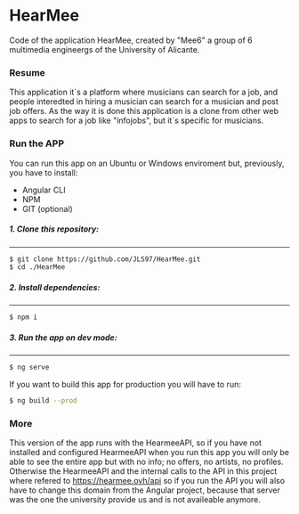 # HearMee
Code of the application HearMee, created by "Mee6" a group of 6 multimedia engineergs of the University of Alicante.

### Resume
This application it´s a platform where musicians can search for a job, and people interedted in hiring a musician can search for a musician and post job offers.
As the way it is done this application is a clone from other web apps to search for a job like "infojobs", but it´s specific for musicians.

### Run the APP
You can run this app on an Ubuntu or Windows enviroment but, previously, you have to install:

  - Angular CLI
  - NPM
  - GIT (optional)

   ##### 1. Clone this repository:
---
```sh
$ git clone https://github.com/JLS97/HearMee.git
$ cd ./HearMee
```
  ##### 2. Install dependencies:
---
```sh
$ npm i
```
  ##### 3. Run the app on dev mode:
 ---
```sh
$ ng serve
```

If you want to build this app for production you will have to run:

```sh
$ ng build --prod
```

### More
This version of the app runs with the HearmeeAPI, so if you have not installed and configured HearmeeAPI when you run this app you will only be able to see the entire app but with no info; no offers, no artists, no profiles.
Otherwise the HearmeeAPI and the internal calls to the API in this project where refered to https://hearmee.ovh/api so if you run the API you will also have to change this domain from the Angular project, because that server was the one the university provide us and is not availeable anymore.
